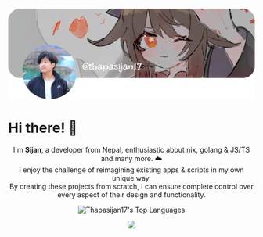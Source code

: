 ![banner](banner.png)

# Hi there! 👋

<p align="center">
  I'm <strong>Sijan</strong>, a developer from Nepal, enthusiastic about nix, golang & JS/TS and many more. ☁️ 
  <br/>I enjoy the challenge of reimagining existing apps & scripts in my own unique way.
  <br/>By creating these projects from scratch, I can ensure complete control over every aspect of their design and functionality.
</p>

<p align="center">
  <a><img alt="Thapasijan17's Top Languages" src="https://denvercoder1-github-readme-stats.vercel.app/api/top-langs/?username=thapasijan17&langs_count=8&layout=compact&theme=react&hide_border=true&bg_color=0d1117&title_color=A594FD&icon_color=A594FD" height="192px"/></a>
</p>

<p align="center">
  <a href="https://skillicons.dev">
    <img src="https://skillicons.dev/icons?i=nix,golang,bash,linux,svelte,git,rust,ae,neovim,docker,ae,blender,bun,c,cpp,cloudflare,debian,discord,express,figma,graphql,ai,java,lua,mongodb,mysql,nextjs,nginx,nodejs,nuxtjs,ps,pnpm,postgres,powershell,pr,prisma,react,redux,sqlite,sass,supabase,tailwind,threejs,vercel,aws,vite,webpack,yarn&perline=16" />
  </a>
</p>
